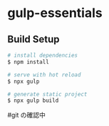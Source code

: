 # gulp-essentials

## Build Setup

```bash
# install dependencies
$ npm install

# serve with hot reload
$ npx gulp

# generate static project
$ npx gulp build
```

#git の確認中